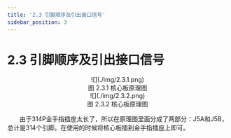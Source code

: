 ```yaml
---
title: '2.3 引脚顺序及引出接口信号'
sidebar_position: 3
---
```


# 2.3 引脚顺序及引出接口信号

<center>
![](./img/2.3.1.png)<br />
图 2.3.1 核心板原理图
</center>

<center>
![](./img/2.3.2.png)<br />
图 2.3.2 核心板原理图
</center>



&emsp;&emsp;由于314P金手指插座太长了，所以在原理图里面分成了两部分：J5A和J5B，总计是314个引脚。在使用的时候将核心板插到金手指插座上即可。






